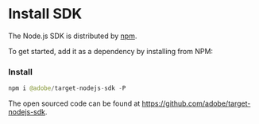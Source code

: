 # Install SDK

The Node.js SDK is distributed by [npm](https://www.npmjs.com/package/@adobe/target-nodejs-sdk).

To get started, add it as a dependency by installing from NPM:

<CodeBlock slots="heading, code" repeat="1" languages="JAVA" />

### Install

```java
npm i @adobe/target-nodejs-sdk -P
```

The open sourced code can be found at <https://github.com/adobe/target-nodejs-sdk>.